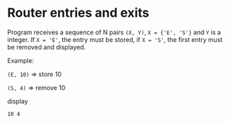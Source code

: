 # Router entries and exits

Program receives a sequence of N pairs ```(X, Y)```, ```X = {'E', 'S'}``` and ```Y``` is a integer.
If ```X = 'E'```, the entry must be stored, if ```X = 'S'```, the first entry must be removed and displayed.

Example:

```(E, 10)``` => store 10

```(S, 4)``` => remove 10

display

```10 4```

